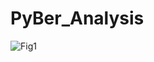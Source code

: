 # PyBer_Analysis

![Fig1](https://user-images.githubusercontent.com/106555873/177155559-0615c796-3833-4e7a-8ba5-1bc4bb9bb5f0.png)



